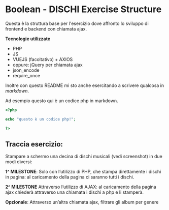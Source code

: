 # Boolean - DISCHI Exercise Structure

Questa è la struttura base per l'esercizio dove affronto lo sviluppo di frontend e backend con chiamata ajax.

**Tecnologie utilizzate**

- PHP
- JS
- VUEJS (facoltativo) + AXIOS
- oppure: jQuery per chiamata ajax  
- json_encode
- require_once


Inoltre con questo README mi sto anche esercitando a scrivere qualcosa in _markdown_.

Ad esempio questo qui è un codice php in markdown.

```php  
<?php

echo "questo è un codice php!";

?>
```


## Traccia esercizio:

Stampare a schermo una decina di dischi musicali (vedi screenshot) in due modi diversi:

**1^ MILESTONE**: Solo con l’utilizzo di PHP, che stampa direttamente i dischi in pagina: al caricamento della pagina ci saranno tutti i dischi.

**2^ MILESTONE** Attraverso l’utilizzo di AJAX: al caricamento della pagina ajax chiederà attraverso una chiamata i dischi a php e li stamperà.

**Opzionale**:
Attraverso un’altra chiamata ajax, filtrare gli album per genere
